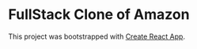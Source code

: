 # FullStack Clone of Amazon

This project was bootstrapped with [Create React App](https://github.com/facebook/create-react-app).

